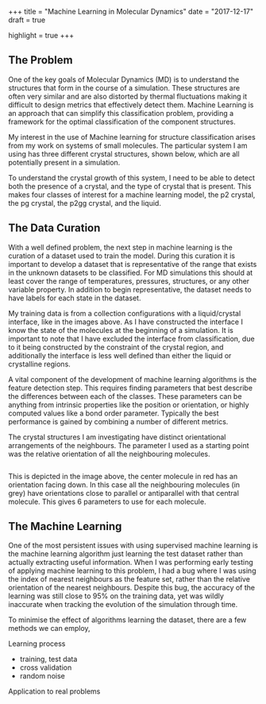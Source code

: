 +++
title = "Machine Learning in Molecular Dynamics"
date = "2017-12-17"
draft = true

highlight = true
+++

The Problem
-----------

One of the key goals of Molecular Dynamics (MD) is to understand
the structures that form in the course of a simulation.
These structures are often very similar and are
also distorted by thermal fluctuations
making it difficult to design metrics that effectively detect them.
Machine Learning is an approach that can simplify this classification problem,
providing a framework for the optimal classification of the component structures.

My interest in the use of Machine learning for structure classification
arises from my work on systems of small molecules.
The particular system I am using has three different crystal structures,
shown below, which are all potentially present in a simulation.

<images>

To understand the crystal growth of this system,
I need to be able to detect both
the presence of a crystal, and
the type of crystal that is present.
This makes four classes of interest for a machine learning model,
the p2 crystal,
the pg crystal,
the p2gg crystal, and
the liquid.

The Data Curation
-----------------

With a well defined problem,
the next step in machine learning is
the curation of a dataset used to train the model.
During this curation it is important to develop a dataset
that is representative of the range that exists
in the unknown datasets to be classified.
For MD simulations this should at least cover the range of
temperatures, pressures, structures, or any other variable property.
In addition to begin representative, the dataset needs to have
labels for each state in the dataset.

<images>

My training data is from a collection configurations
with a liquid/crystal interface,
like in the images above.
As I have constructed the interface I know the state of the
molecules at the beginning of a simulation.
It is important to note that I have excluded the interface from classification,
due to it being constructed by the constraint of the crystal region,
and additionally the interface is less well defined
than either the liquid or crystalline regions.

A vital component of the development of machine learning algorithms
is the feature detection step.
This requires finding parameters that
best describe the differences
between each of the classes.
These parameters can be anything from
intrinsic properties like the position or orientation,
or highly computed values like a bond order parameter.
Typically the best performance is gained by combining
a number of different metrics.

The crystal structures I am investigating have
distinct orientational arrangements of the neighbours.
The parameter I used as a starting point was
the relative orientation of all the neighbouring molecules.

<image>

This is depicted in the image above,
the center molecule in red has an orientation facing down.
In this case all the neighbouring molecules (in grey)
have orientations close to parallel or antiparallel
with that central molecule.
This gives 6 parameters to use for each molecule.

The Machine Learning
--------------------



One of the most persistent issues with
using supervised machine learning is
the machine learning algorithm just
learning the test dataset rather than
actually extracting useful information.
When I was performing early testing of
applying machine learning to this problem,
I had a bug where I was using
the index of nearest neighbours as the feature set,
rather than the relative orientation of the nearest neighbours.
Despite this bug,
the accuracy of the learning was still
close to 95% on the training data,
yet was wildly inaccurate when
tracking the evolution of the simulation through time.

To minimise the effect of algorithms learning the dataset,
there are a few methods we can employ,


Learning process
- training, test data
- cross validation
- random noise

Application to real problems
